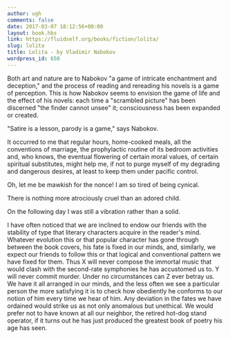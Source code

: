 ```yaml
---
author: ugh
comments: false
date: 2017-03-07 18:12:56+00:00
layout: book.hbs
link: https://fluidself.org/books/fiction/lolita/
slug: lolita
title: Lolita - by Vladimir Nabokov
wordpress_id: 650
---
```


Both art and nature are to Nabokov "a game of intricate enchantment and deception," and the process of reading and rereading his novels is a game of perception. This is how Nabokov seems to envision the game of life and the effect of his novels: each time a "scrambled picture" has been discerned "the finder cannot unsee" it; consciousness has been expanded or created.

"Satire is a lesson, parody is a game," says Nabokov.

It occurred to me that regular hours, home-cooked meals, all the conventions of marriage, the prophylactic routine of its bedroom activities and, who knows, the eventual flowering of certain moral values, of certain spiritual substitutes, might help me, if not to purge myself of my degrading and dangerous desires, at least to keep them under pacific control.

Oh, let me be mawkish for the nonce! I am so tired of being cynical.

There is nothing more atrociously cruel than an adored child.

On the following day I was still a vibration rather than a solid.

I have often noticed that we are inclined to endow our friends with the stability of type that literary characters acquire in the reader's mind. Whatever evolution this or that popular character has gone through between the book covers, his fate is fixed in our minds, and, similarly, we expect our friends to follow this or that logical and conventional pattern we have fixed for them. Thus X will never compose the immortal music that would clash with the second-rate symphonies he has accustomed us to. Y will never commit murder. Under no circumstances can Z ever betray us. We have it all arranged in our minds, and the less often we see a particular person the more satisfying it is to check how obediently he conforms to our notion of him every time we hear of him. Any deviation in the fates we have ordained would strike us as not only anomalous but unethical. We would prefer not to have known at all our neighbor, the retired hot-dog stand operator, if it turns out he has just produced the greatest book of poetry his age has seen.
